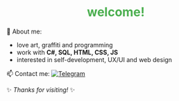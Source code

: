 <h1 align="center" style="color:#4CAF50">welcome!</h1>

<p align="center">
  <style="color: dark-green;font-weight:400;font-size:20px"alt="Forest Banner">
</p>

🌲 About me:
- love art, graffiti and programming
- work with **C#, SQL, HTML, CSS, JS**
- interested in self-development, UX/UI and web design

📫 Contact me:
[![Telegram](https://img.shields.io/badge/Telegram-2CA5E0?style=for-the-badge&logo=telegram&logoColor=white&color=4CAF50)](https://t.me/yyohhaa)

✨ *Thanks for visiting!* ✨
